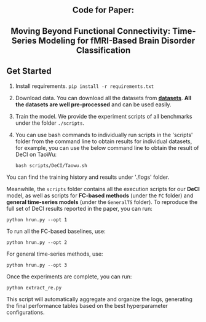 <div align="center">
  <h2><b> Code for Paper:</b></h2>
  <h2><b> Moving Beyond Functional Connectivity: Time-Series Modeling for fMRI-Based Brain Disorder Classification </b></h2>
</div>

## Get Started

1. Install requirements. ```pip install -r requirements.txt```
2. Download data. You can download all the datasets from [**datasets**](https://drive.google.com/u/0/uc?id=1EtxBoOulKMCJ8y6Zh5GtxH56pOYHDlD0&export=download). **All the datasets are well pre-processed** and can be used easily.
3. Train the model. We provide the experiment scripts of all benchmarks under the folder `./scripts`. 
4. You can use bash commands to individually run scripts in the 'scripts' folder from the command line to obtain results for individual datasets, for example, you can use the below command line to obtain the result of DeCI on TaoWu:
   
      ```bash scripts/DeCI/Taowu.sh ```

You can find the training history and results under './logs' folder.

Meanwhile, the `scripts` folder contains all the execution scripts for our **DeCI** model, as well as scripts for **FC-based methods** (under the `FC` folder) and **general time-series models** (under the `GeneralTS` folder). To reproduce the full set of DeCI results reported in the paper, you can run:

```
python hrun.py --opt 1
```

To run all the FC-based baselines, use:

```
python hrun.py --opt 2
```

For general time-series methods, use:

```
python hrun.py --opt 3
```

Once the experiments are complete, you can run:

```
python extract_re.py
```

This script will automatically aggregate and organize the logs, generating the final performance tables based on the best hyperparameter configurations.

